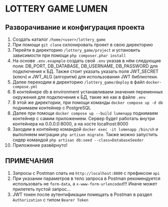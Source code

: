 LOTTERY GAME LUMEN
=======
Разворачивание и конфигурация проекта
------------
1. Создать каталог `/home/<user>/lottery_game`
2. При помощи `git clone` склонировать проект в свою директорию
3. Перейти в директорию `/lottery_game/project` и установить зависимости при помощи `php composer.phar install`
4. На основе `.env.exapmple` создать свой `.env` указав в нём следующие поля: DB_PORT, DB_DATABASE, DB_USERNAME, DB_PASSWORD для подключения к БД. Также стоит указать указать поля JWT_SECRET (ключ) и JWT_ALG (алгоритм) для использования JWT библиотеки.
5. Далее переходим в директорию `/lottery_game/deploy` в файл `docker-compose.yml`
6. В контейнере db в environment устанавливаем значения переменных окружения для подключения к БД, такие же как в файле `.env`
7. В этой же директории, при помощи команды `docker compose up -d db` поднимаем контейнер с PostgreSQL
8. Далее при помощи `docker compose up --build lumenapp` поднимаем контейнер с самим приложением. Сервер будет работать внутри контейнера на 0.0.0.0:8000, а на хосте localhost:8000
9. Заходим в контейнер командой `docker exec -it lumenapp /bin/sh` и выполняем миграции `php artisan migrate`. Также можно запустить сидер командой `php artisan db:seed --class=DatabaseSeeder`
10. Приложение развёрнуто!

ПРИМЕЧАНИЯ
------------
1. Запросы с Postman слать на `http://localhost:8000` c префиксом `api`
2. При указании параметров в тело запроса в Postman рекомендуется использовать не `form-data`, а `x-www-form-urlencoded`!!! Иначе может прилететь пустой запрос...
3. JWT токен после аутентификации помещать в Postman в раздел `Authorization` c типом `Bearer Token`
